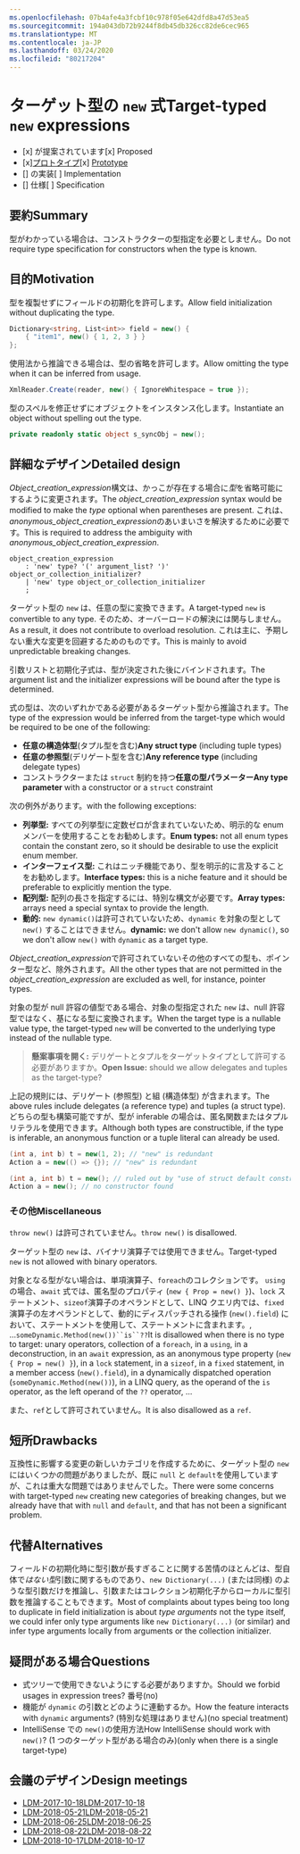 ```yaml
---
ms.openlocfilehash: 07b4afe4a3fcbf10c978f05e642dfd8a47d53ea5
ms.sourcegitcommit: 194a043db72b9244f8db45db326cc82de6cec965
ms.translationtype: MT
ms.contentlocale: ja-JP
ms.lasthandoff: 03/24/2020
ms.locfileid: "80217204"
---
```


# <a name="target-typed-new-expressions"></a><span data-ttu-id="09ba4-101">ターゲット型の `new` 式</span><span class="sxs-lookup"><span data-stu-id="09ba4-101">Target-typed `new` expressions</span></span>

* <span data-ttu-id="09ba4-102">[x] が提案されています</span><span class="sxs-lookup"><span data-stu-id="09ba4-102">[x] Proposed</span></span>
* <span data-ttu-id="09ba4-103">[x][プロトタイプ](https://github.com/alrz/roslyn/tree/features/target-typed-new)</span><span class="sxs-lookup"><span data-stu-id="09ba4-103">[x] [Prototype](https://github.com/alrz/roslyn/tree/features/target-typed-new)</span></span>
* <span data-ttu-id="09ba4-104">[] の実装</span><span class="sxs-lookup"><span data-stu-id="09ba4-104">[ ] Implementation</span></span>
* <span data-ttu-id="09ba4-105">[] 仕様</span><span class="sxs-lookup"><span data-stu-id="09ba4-105">[ ] Specification</span></span>

## <a name="summary"></a><span data-ttu-id="09ba4-106">要約</span><span class="sxs-lookup"><span data-stu-id="09ba4-106">Summary</span></span>
[summary]: #summary

<span data-ttu-id="09ba4-107">型がわかっている場合は、コンストラクターの型指定を必要としません。</span><span class="sxs-lookup"><span data-stu-id="09ba4-107">Do not require type specification for constructors when the type is known.</span></span> 

## <a name="motivation"></a><span data-ttu-id="09ba4-108">目的</span><span class="sxs-lookup"><span data-stu-id="09ba4-108">Motivation</span></span>
[motivation]: #motivation

<span data-ttu-id="09ba4-109">型を複製せずにフィールドの初期化を許可します。</span><span class="sxs-lookup"><span data-stu-id="09ba4-109">Allow field initialization without duplicating the type.</span></span>
```cs
Dictionary<string, List<int>> field = new() {
    { "item1", new() { 1, 2, 3 } }
};
```

<span data-ttu-id="09ba4-110">使用法から推論できる場合は、型の省略を許可します。</span><span class="sxs-lookup"><span data-stu-id="09ba4-110">Allow omitting the type when it can be inferred from usage.</span></span>
```cs
XmlReader.Create(reader, new() { IgnoreWhitespace = true });
```

<span data-ttu-id="09ba4-111">型のスペルを修正せずにオブジェクトをインスタンス化します。</span><span class="sxs-lookup"><span data-stu-id="09ba4-111">Instantiate an object without spelling out the type.</span></span>
```cs
private readonly static object s_syncObj = new();
```

## <a name="detailed-design"></a><span data-ttu-id="09ba4-112">詳細なデザイン</span><span class="sxs-lookup"><span data-stu-id="09ba4-112">Detailed design</span></span>
[design]: #detailed-design

<span data-ttu-id="09ba4-113">*Object_creation_expression*構文は、かっこが存在する場合に*型*を省略可能にするように変更されます。</span><span class="sxs-lookup"><span data-stu-id="09ba4-113">The *object_creation_expression* syntax would be modified to make the *type* optional when parentheses are present.</span></span> <span data-ttu-id="09ba4-114">これは、 *anonymous_object_creation_expression*のあいまいさを解決するために必要です。</span><span class="sxs-lookup"><span data-stu-id="09ba4-114">This is required to address the ambiguity with *anonymous_object_creation_expression*.</span></span>
```antlr
object_creation_expression
    : 'new' type? '(' argument_list? ')' object_or_collection_initializer?
    | 'new' type object_or_collection_initializer
    ;
```

<span data-ttu-id="09ba4-115">ターゲット型の `new` は、任意の型に変換できます。</span><span class="sxs-lookup"><span data-stu-id="09ba4-115">A target-typed `new` is convertible to any type.</span></span> <span data-ttu-id="09ba4-116">そのため、オーバーロードの解決には関与しません。</span><span class="sxs-lookup"><span data-stu-id="09ba4-116">As a result, it does not contribute to overload resolution.</span></span> <span data-ttu-id="09ba4-117">これは主に、予期しない重大な変更を回避するためのものです。</span><span class="sxs-lookup"><span data-stu-id="09ba4-117">This is mainly to avoid unpredictable breaking changes.</span></span>

<span data-ttu-id="09ba4-118">引数リストと初期化子式は、型が決定された後にバインドされます。</span><span class="sxs-lookup"><span data-stu-id="09ba4-118">The argument list and the initializer expressions will be bound after the type is determined.</span></span>

<span data-ttu-id="09ba4-119">式の型は、次のいずれかである必要があるターゲット型から推論されます。</span><span class="sxs-lookup"><span data-stu-id="09ba4-119">The type of the expression would be inferred from the target-type which would be required to be one of the following:</span></span>

- <span data-ttu-id="09ba4-120">**任意の構造体型**(タプル型を含む)</span><span class="sxs-lookup"><span data-stu-id="09ba4-120">**Any struct type** (including tuple types)</span></span>
- <span data-ttu-id="09ba4-121">**任意の参照型**(デリゲート型を含む)</span><span class="sxs-lookup"><span data-stu-id="09ba4-121">**Any reference type** (including delegate types)</span></span>
- <span data-ttu-id="09ba4-122">コンストラクターまたは `struct` 制約を持つ**任意の型パラメーター**</span><span class="sxs-lookup"><span data-stu-id="09ba4-122">**Any type parameter** with a constructor or a `struct` constraint</span></span>

<span data-ttu-id="09ba4-123">次の例外があります。</span><span class="sxs-lookup"><span data-stu-id="09ba4-123">with the following exceptions:</span></span>

- <span data-ttu-id="09ba4-124">**列挙型:** すべての列挙型に定数ゼロが含まれていないため、明示的な enum メンバーを使用することをお勧めします。</span><span class="sxs-lookup"><span data-stu-id="09ba4-124">**Enum types:** not all enum types contain the constant zero, so it should be desirable to use the explicit enum member.</span></span>
- <span data-ttu-id="09ba4-125">**インターフェイス型:** これはニッチ機能であり、型を明示的に言及することをお勧めします。</span><span class="sxs-lookup"><span data-stu-id="09ba4-125">**Interface types:** this is a niche feature and it should be preferable to explicitly mention the type.</span></span>
- <span data-ttu-id="09ba4-126">**配列型:** 配列の長さを指定するには、特別な構文が必要です。</span><span class="sxs-lookup"><span data-stu-id="09ba4-126">**Array types:** arrays need a special syntax to provide the length.</span></span>
- <span data-ttu-id="09ba4-127">**動的:** `new dynamic()`は許可されていないため、`dynamic` を対象の型として `new()` することはできません。</span><span class="sxs-lookup"><span data-stu-id="09ba4-127">**dynamic:** we don't allow `new dynamic()`, so we don't allow `new()` with `dynamic` as a target type.</span></span>

<span data-ttu-id="09ba4-128">*Object_creation_expression*で許可されていないその他のすべての型も、ポインター型など、除外されます。</span><span class="sxs-lookup"><span data-stu-id="09ba4-128">All the other types that are not permitted in the *object_creation_expression* are excluded as well, for instance, pointer types.</span></span>

<span data-ttu-id="09ba4-129">対象の型が null 許容の値型である場合、対象の型指定された `new` は、null 許容型ではなく、基になる型に変換されます。</span><span class="sxs-lookup"><span data-stu-id="09ba4-129">When the target type is a nullable value type, the target-typed `new` will be converted to the underlying type instead of the nullable type.</span></span>

> <span data-ttu-id="09ba4-130">**懸案事項を開く:** デリゲートとタプルをターゲットタイプとして許可する必要がありますか。</span><span class="sxs-lookup"><span data-stu-id="09ba4-130">**Open Issue:** should we allow delegates and tuples as the target-type?</span></span>

<span data-ttu-id="09ba4-131">上記の規則には、デリゲート (参照型) と組 (構造体型) が含まれます。</span><span class="sxs-lookup"><span data-stu-id="09ba4-131">The above rules include delegates (a reference type) and tuples (a struct type).</span></span> <span data-ttu-id="09ba4-132">どちらの型も構築可能ですが、型が inferable の場合は、匿名関数またはタプルリテラルを使用できます。</span><span class="sxs-lookup"><span data-stu-id="09ba4-132">Although both types are constructible, if the type is inferable, an anonymous function or a tuple literal can already be used.</span></span>
```cs
(int a, int b) t = new(1, 2); // "new" is redundant
Action a = new(() => {}); // "new" is redundant

(int a, int b) t = new(); // ruled out by "use of struct default constructor"
Action a = new(); // no constructor found
```

### <a name="miscellaneous"></a><span data-ttu-id="09ba4-133">その他</span><span class="sxs-lookup"><span data-stu-id="09ba4-133">Miscellaneous</span></span>

<span data-ttu-id="09ba4-134">`throw new()` は許可されていません。</span><span class="sxs-lookup"><span data-stu-id="09ba4-134">`throw new()` is disallowed.</span></span>

<span data-ttu-id="09ba4-135">ターゲット型の `new` は、バイナリ演算子では使用できません。</span><span class="sxs-lookup"><span data-stu-id="09ba4-135">Target-typed `new` is not allowed with binary operators.</span></span>

<span data-ttu-id="09ba4-136">対象となる型がない場合は、単項演算子、`foreach`のコレクションです。 `using`の場合、`await` 式では、匿名型のプロパティ (`new { Prop = new() }`)、`lock` ステートメント、`sizeof`演算子のオペランドとして、LINQ クエリ内では、`fixed` 演算子の左オペランドとして、動的にディスパッチされる操作 (`new().field`) において、ステートメントを使用して、ステートメントに含まれます。,  ...`someDynamic.Method(new())``is``??`</span><span class="sxs-lookup"><span data-stu-id="09ba4-136">It is disallowed when there is no type to target: unary operators, collection of a `foreach`, in a `using`, in a deconstruction, in an `await` expression, as an anonymous type property (`new { Prop = new() }`), in a `lock` statement, in a `sizeof`, in a `fixed` statement, in a member access (`new().field`), in a dynamically dispatched operation (`someDynamic.Method(new())`), in a LINQ query, as the operand of the `is` operator, as the left operand of the `??` operator,  ...</span></span>

<span data-ttu-id="09ba4-137">また、`ref`として許可されていません。</span><span class="sxs-lookup"><span data-stu-id="09ba4-137">It is also disallowed as a `ref`.</span></span>

## <a name="drawbacks"></a><span data-ttu-id="09ba4-138">短所</span><span class="sxs-lookup"><span data-stu-id="09ba4-138">Drawbacks</span></span>
[drawbacks]: #drawbacks

<span data-ttu-id="09ba4-139">互換性に影響する変更の新しいカテゴリを作成するために、ターゲット型の `new` にはいくつかの問題がありましたが、既に `null` と `default`を使用していますが、これは重大な問題ではありませんでした。</span><span class="sxs-lookup"><span data-stu-id="09ba4-139">There were some concerns with target-typed `new` creating new categories of breaking changes, but we already have that with `null` and `default`, and that has not been a significant problem.</span></span>

## <a name="alternatives"></a><span data-ttu-id="09ba4-140">代替</span><span class="sxs-lookup"><span data-stu-id="09ba4-140">Alternatives</span></span>
[alternatives]: #alternatives

<span data-ttu-id="09ba4-141">フィールドの初期化時に型引数が長すぎることに関する苦情のほとんどは、型自体で*はない型*引数に関するものであり、`new Dictionary(...)` (または同様) のような型引数だけを推論し、引数またはコレクション初期化子からローカルに型引数を推論することもできます。</span><span class="sxs-lookup"><span data-stu-id="09ba4-141">Most of complaints about types being too long to duplicate in field initialization is about *type arguments* not the type itself, we could infer only type arguments like `new Dictionary(...)` (or similar) and infer type arguments locally from arguments or the collection initializer.</span></span>

## <a name="questions"></a><span data-ttu-id="09ba4-142">疑問がある場合</span><span class="sxs-lookup"><span data-stu-id="09ba4-142">Questions</span></span>
[questions]: #questions

- <span data-ttu-id="09ba4-143">式ツリーで使用できないようにする必要がありますか。</span><span class="sxs-lookup"><span data-stu-id="09ba4-143">Should we forbid usages in expression trees?</span></span> <span data-ttu-id="09ba4-144">番号</span><span class="sxs-lookup"><span data-stu-id="09ba4-144">(no)</span></span>
- <span data-ttu-id="09ba4-145">機能が `dynamic` の引数とどのように連動するか。</span><span class="sxs-lookup"><span data-stu-id="09ba4-145">How the feature interacts with `dynamic` arguments?</span></span> <span data-ttu-id="09ba4-146">(特別な処理はありません)</span><span class="sxs-lookup"><span data-stu-id="09ba4-146">(no special treatment)</span></span>
- <span data-ttu-id="09ba4-147">IntelliSense での `new()`の使用方法</span><span class="sxs-lookup"><span data-stu-id="09ba4-147">How IntelliSense should work with `new()`?</span></span> <span data-ttu-id="09ba4-148">(1 つのターゲット型がある場合のみ)</span><span class="sxs-lookup"><span data-stu-id="09ba4-148">(only when there is a single target-type)</span></span>

## <a name="design-meetings"></a><span data-ttu-id="09ba4-149">会議のデザイン</span><span class="sxs-lookup"><span data-stu-id="09ba4-149">Design meetings</span></span>

- [<span data-ttu-id="09ba4-150">LDM-2017-10-18</span><span class="sxs-lookup"><span data-stu-id="09ba4-150">LDM-2017-10-18</span></span>](https://github.com/dotnet/csharplang/blob/master/meetings/2017/LDM-2017-10-18.md#100)
- [<span data-ttu-id="09ba4-151">LDM-2018-05-21</span><span class="sxs-lookup"><span data-stu-id="09ba4-151">LDM-2018-05-21</span></span>](https://github.com/dotnet/csharplang/blob/master/meetings/2018/LDM-2018-05-21.md)
- [<span data-ttu-id="09ba4-152">LDM-2018-06-25</span><span class="sxs-lookup"><span data-stu-id="09ba4-152">LDM-2018-06-25</span></span>](https://github.com/dotnet/csharplang/blob/master/meetings/2018/LDM-2018-06-25.md)
- [<span data-ttu-id="09ba4-153">LDM-2018-08-22</span><span class="sxs-lookup"><span data-stu-id="09ba4-153">LDM-2018-08-22</span></span>](https://github.com/dotnet/csharplang/blob/master/meetings/2018/LDM-2018-08-22.md#target-typed-new)
- [<span data-ttu-id="09ba4-154">LDM-2018-10-17</span><span class="sxs-lookup"><span data-stu-id="09ba4-154">LDM-2018-10-17</span></span>](https://github.com/dotnet/csharplang/blob/master/meetings/2018/LDM-2018-10-17.md)
